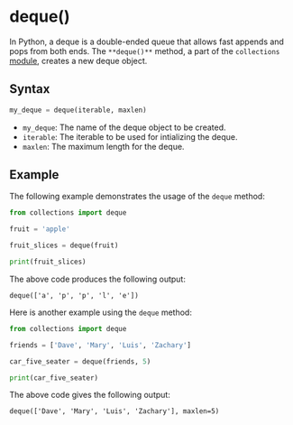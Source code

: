 # deque()

In Python, a deque is a double-ended queue that allows fast appends and pops from both ends. The `**deque()**` method, a part of the `collections` [module](../modules.md), creates a new deque object.

## Syntax
```py
my_deque = deque(iterable, maxlen)
```
- `my_deque`: The name of the deque object to be created.
- `iterable`: The iterable to be used for intializing the deque.
- `maxlen`: The maximum length for the deque.

## Example
The following example demonstrates the usage of the `deque` method:

```py
from collections import deque

fruit = 'apple'

fruit_slices = deque(fruit)

print(fruit_slices)
```

The above code produces the following output:

```text
deque(['a', 'p', 'p', 'l', 'e'])
```

Here is another example using the `deque` method:
```py
from collections import deque

friends = ['Dave', 'Mary', 'Luis', 'Zachary']

car_five_seater = deque(friends, 5)

print(car_five_seater)
```

The above code gives the following output:

```text
deque(['Dave', 'Mary', 'Luis', 'Zachary'], maxlen=5)
```